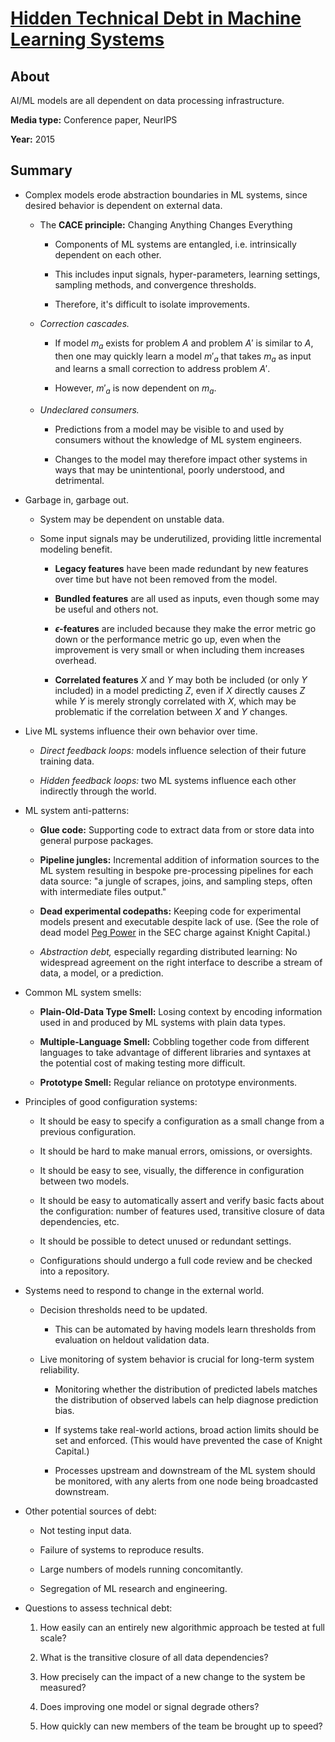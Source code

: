 # [Hidden Technical Debt in Machine Learning Systems](https://proceedings.neurips.cc/paper/2015/file/86df7dcfd896fcaf2674f757a2463eba-Paper.pdf)

## About

AI/ML models are all dependent on data processing infrastructure.

**Media type:** Conference paper, NeurIPS

**Year:** 2015

## Summary

- Complex models erode abstraction boundaries in ML systems, since desired behavior is dependent on external data.

    - The **CACE principle:** Changing Anything Changes Everything

        - Components of ML systems are entangled, i.e. intrinsically dependent on each other.

        - This includes input signals, hyper-parameters, learning settings, sampling methods, and convergence thresholds.
    
        - Therefore, it's difficult to isolate improvements.

    - *Correction cascades.*
    
        - If model $m_a$ exists for problem $A$ and problem $A'$ is similar to $A$, then one may quickly learn a model $m'_a$ that takes $m_a$ as input and learns a small correction to address problem $A'$.

        - However, $m'_a$ is now dependent on $m_a$.

    - *Undeclared consumers.*

        - Predictions from a model may be visible to and used by consumers without the knowledge of ML system engineers.

        - Changes to the model may therefore impact other systems in ways that may be unintentional, poorly understood, and detrimental.

- Garbage in, garbage out.

    - System may be dependent on unstable data.

    - Some input signals may be underutilized, providing little incremental modeling benefit.

        - **Legacy features** have been made redundant by new features over time but have not been removed from the model.

        - **Bundled features** are all used as inputs, even though some may be useful and others not.

        - **$\epsilon$-features** are included because they make the error metric go down or the performance metric go up, even when the improvement is very small or when including them increases overhead.

        - **Correlated features** $X$ and $Y$ may both be included (or only $Y$ included) in a model predicting $Z$, even if $X$ directly causes $Z$ while $Y$ is merely strongly correlated with $X$, which may be problematic if the correlation between $X$ and $Y$ changes.

- Live ML systems influence their own behavior over time.

    - *Direct feedback loops:* models influence selection of their future training data.

    - *Hidden feedback loops:* two ML systems influence each other indirectly through the world.

- ML system anti-patterns:

    - **Glue code:** Supporting code to extract data from or store data into general purpose packages.

    - **Pipeline jungles:** Incremental addition of information sources to the ML system resulting in bespoke pre-processing pipelines for each data source: "a jungle of scrapes, joins, and sampling steps, often with intermediate files output."

    - **Dead experimental codepaths:** Keeping code for experimental models present and executable despite lack of use. (See the role of dead model [Peg Power](https://www.sec.gov/litigation/admin/2013/34-70694.pdf) in the SEC charge against Knight Capital.)  

    - *Abstraction debt,* especially regarding distributed learning: No widespread agreement on the right interface to describe a stream of data, a model, or a prediction.

- Common ML system smells:

    - **Plain-Old-Data Type Smell:** Losing context by encoding information used in and produced by ML systems with plain data types.

    - **Multiple-Language Smell:** Cobbling together code from different languages to take advantage of different libraries and syntaxes at the potential cost of making testing more difficult.

    - **Prototype Smell:** Regular reliance on prototype environments.

- Principles of good configuration systems:

    - It should be easy to specify a configuration as a small change from a previous configuration.
    
    - It should be hard to make manual errors, omissions, or oversights.
    
    - It should be easy to see, visually, the difference in configuration between two models.
    
    - It should be easy to automatically assert and verify basic facts about the configuration: number of features used, transitive closure of data dependencies, etc.
    
    - It should be possible to detect unused or redundant settings.
    
    - Configurations should undergo a full code review and be checked into a repository.

- Systems need to respond to change in the external world.

    - Decision thresholds need to be updated.

        - This can be automated by having models learn thresholds from evaluation on heldout validation data.

    - Live monitoring of system behavior is crucial for long-term system reliability.

        - Monitoring whether the distribution of predicted labels matches the distribution of observed labels can help diagnose prediction bias.

        - If systems take real-world actions, broad action limits should be set and enforced. (This would have prevented the case of Knight Capital.)

        - Processes upstream and downstream of the ML system should be monitored, with any alerts from one node being broadcasted downstream.

- Other potential sources of debt:

    - Not testing input data.

    - Failure of systems to reproduce results.

    - Large numbers of models running concomitantly.

    - Segregation of ML research and engineering.

- Questions to assess technical debt:

    1. How easily can an entirely new algorithmic approach be tested at full scale?

    1. What is the transitive closure of all data dependencies?

    1. How precisely can the impact of a new change to the system be measured?

    1. Does improving one model or signal degrade others?

    1. How quickly can new members of the team be brought up to speed?